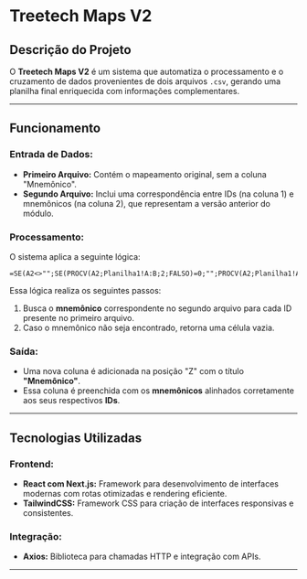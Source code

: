 # Treetech Maps V2

## Descrição do Projeto
O **Treetech Maps V2** é um sistema que automatiza o processamento e o cruzamento de dados provenientes de dois arquivos `.csv`, gerando uma planilha final enriquecida com informações complementares.

---

## Funcionamento

### Entrada de Dados:
- **Primeiro Arquivo:** Contém o mapeamento original, sem a coluna "Mnemônico".
- **Segundo Arquivo:** Inclui uma correspondência entre IDs (na coluna 1) e mnemônicos (na coluna 2), que representam a versão anterior do módulo.

### Processamento:
O sistema aplica a seguinte lógica:

```excel
=SE(A2<>"";SE(PROCV(A2;Planilha1!A:B;2;FALSO)=0;"";PROCV(A2;Planilha1!A:B;2;FALSO));"")
```
Essa lógica realiza os seguintes passos:
1. Busca o **mnemônico** correspondente no segundo arquivo para cada ID presente no primeiro arquivo.
2. Caso o mnemônico não seja encontrado, retorna uma célula vazia.

### Saída:
- Uma nova coluna é adicionada na posição "Z" com o título **"Mnemônico"**.
- Essa coluna é preenchida com os **mnemônicos** alinhados corretamente aos seus respectivos **IDs**.

---

## Tecnologias Utilizadas

### Frontend:
- **React com Next.js:** Framework para desenvolvimento de interfaces modernas com rotas otimizadas e rendering eficiente.
- **TailwindCSS:** Framework CSS para criação de interfaces responsivas e consistentes.

### Integração:
- **Axios:** Biblioteca para chamadas HTTP e integração com APIs.

---
